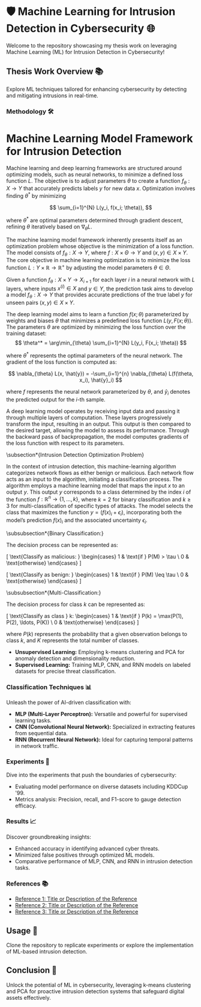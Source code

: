 # 🛡️ Machine Learning for Intrusion Detection in Cybersecurity 🌐

Welcome to the repository showcasing my thesis work on leveraging Machine Learning (ML) for Intrusion Detection in Cybersecurity!

## Thesis Work Overview 📚

Explore ML techniques tailored for enhancing cybersecurity by detecting and mitigating intrusions in real-time.

### Methodology 🛠️

# Machine Learning Model Framework for Intrusion Detection
Machine learning and deep learning frameworks are structured around optimizing models, such as neural networks, to minimize a defined loss function $L$. The objective is to adjust parameters $\theta$ to create a function $f_{\theta} : X \rightarrow Y$ that accurately predicts labels $y$ for new data $x$. Optimization involves finding $\theta^*$ by minimizing

$$
\sum_{i=1}^{N} L(y_i, f(x_i; \theta)),
$$

where $\theta^*$ are optimal parameters determined through gradient descent, refining $\theta$ iteratively based on $\nabla_{\theta} L$.


The machine learning model framework inherently presents itself as an optimization problem whose objective is the minimization of a loss function. The model consists of $f_{\theta} : X \rightarrow Y$, where $f : X \times \Theta \rightarrow Y$ and $(x, y) \in X \times Y$. The core objective in machine learning optimization is to minimize the loss function $L : Y \times \mathbb{R} \rightarrow \mathbb{R}^{+}$ by adjusting the model parameters $\theta \in \Theta$.

Given a function $f_{\theta} : X \times Y \rightarrow X_{i+1}$ for each layer $i$ in a neural network with $L$ layers, where inputs $x^{(i)} \in X$ and $y \in Y$, the prediction task aims to develop a model $f_{\theta} : X \rightarrow Y$ that provides accurate predictions of the true label $y$ for unseen pairs $(x, y) \in X \times Y$.

The deep learning model aims to learn a function $f(x; \theta)$ parameterized by weights and biases $\theta$ that minimizes a predefined loss function $L(y, F(x; \theta))$. The parameters $\theta$ are optimized by minimizing the loss function over the training dataset:
$$
\theta^* = \arg\min_{\theta} \sum_{i=1}^{N} L(y_i, F(x_i; \theta))
$$

where $\theta^*$ represents the optimal parameters of the neural network. The gradient of the loss function is computed as:

$$
\nabla_{\theta} L(x, \hat{y}) = -\sum_{i=1}^{n} \nabla_{\theta} L(f(\theta, x_i), \hat{y}_i)
$$

where $f$ represents the neural network parameterized by $\theta$, and $\hat{y}_i$ denotes the predicted output for the $i$-th sample.


A deep learning model operates by receiving input data and passing it through multiple layers of computation. These layers progressively transform the input, resulting in an output. This output is then compared to the desired target, allowing the model to assess its performance. Through the backward pass of backpropagation, the model computes gradients of the loss function with respect to its parameters.

\subsection*{Intrusion Detection Optimization Problem}

In the context of intrusion detection, this machine-learning algorithm categorizes network flows as either benign or malicious. Each network flow acts as an input to the algorithm, initiating a classification process. The algorithm employs a machine learning model that maps the input $x$ to an output $y$. This output $y$ corresponds to a class determined by the index $i$ of the function $f : \mathbb{R}^n \rightarrow \{1, \ldots, k\}$, where $k = 2$ for binary classification and $k \geq 3$ for multi-classification of specific types of attacks. The model selects the class that maximizes the function $y = (f(x)_i + \epsilon_i)$, incorporating both the model’s prediction $f(x)_i$ and the associated uncertainty $\epsilon_i$.

\subsubsection*{Binary Classification:}

The decision process can be represented as:

\[
\text{Classify as malicious: } \begin{cases} 
1 & \text{if } P(M) > \tau \\
0 & \text{otherwise}
\end{cases}
\]

\[
\text{Classify as benign: } \begin{cases} 
1 & \text{if } P(M) \leq \tau \\
0 & \text{otherwise}
\end{cases}
\]

\subsubsection*{Multi-Classification:}

The decision process for class $k$ can be represented as:

\[
\text{Classify as class } k: \begin{cases} 
1 & \text{if } P(k) = \max(P(1), P(2), \ldots, P(K)) \\
0 & \text{otherwise}
\end{cases}
\]

where $P(k)$ represents the probability that a given observation belongs to class $k$, and $K$ represents the total number of classes.

- **Unsupervised Learning:** Employing k-means clustering and PCA for anomaly detection and dimensionality reduction.
- **Supervised Learning:** Training MLP, CNN, and RNN models on labeled datasets for precise threat classification.


### Classification Techniques 📊

Unleash the power of AI-driven classification with:

- **MLP (Multi-Layer Perceptron):** Versatile and powerful for supervised learning tasks.
- **CNN (Convolutional Neural Network):** Specialized in extracting features from sequential data.
- **RNN (Recurrent Neural Network):** Ideal for capturing temporal patterns in network traffic.

### Experiments 🧪

Dive into the experiments that push the boundaries of cybersecurity:

- Evaluating model performance on diverse datasets including KDDCup '99.
- Metrics analysis: Precision, recall, and F1-score to gauge detection efficacy.

### Results 📈

Discover groundbreaking insights:

- Enhanced accuracy in identifying advanced cyber threats.
- Minimized false positives through optimized ML models.
- Comparative performance of MLP, CNN, and RNN in intrusion detection tasks.

### References 📚

- [Reference 1: Title or Description of the Reference](link)
- [Reference 2: Title or Description of the Reference](link)
- [Reference 3: Title or Description of the Reference](link)

## Usage 🚀

Clone the repository to replicate experiments or explore the implementation of ML-based intrusion detection.

## Conclusion 🌟

Unlock the potential of ML in cybersecurity, leveraging k-means clustering and PCA for proactive intrusion detection systems that safeguard digital assets effectively.
